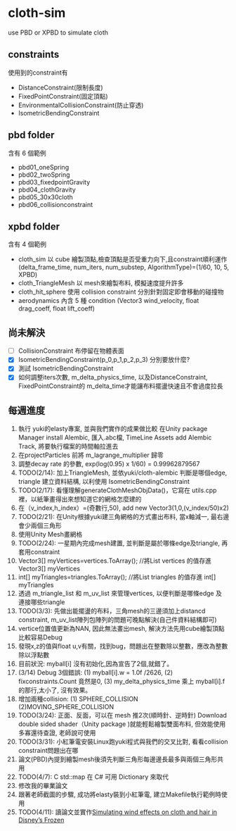 # cloth-sim
use PBD or XPBD to simulate cloth

## constraints
使用到的constraint有
* DistanceConstraint(限制長度)
* FixedPointConstraint(固定頂點)
* EnvironmentalCollisionConstraint(防止穿透)
* IsometricBendingConstraint
## pbd folder
含有 6 個範例
* pbd01_oneSpring
* pbd02_twoSpring
* pbd03_fixedpointGravity
* pbd04_clothGravity
* pbd05_30x30cloth
* pbd06_collisionconstraint

## xpbd folder
含有 4 個範例
* cloth_sim
以 cube 繪製頂點,檢查頂點是否受重力向下,且constraint順利運作 (delta_frame_time, num_iters, num_substep, AlgorithmType)=(1/60, 10, 5, XPBD)
* cloth_TriangleMesh
以 mesh來繪製布料, 模擬速度提升許多
* cloth_hit_sphere
使用 collision constraint 分別針對固定即會移動的碰撞物
* aerodynamics
內含 5 種 condition (Vector3 wind_velocity, float drag_coeff, float lift_coeff) 

## 尚未解決
- [ ] CollisionConstraint 布停留在物體表面
- [x] IsometricBendingConstraint(p_0,p_1,p_2,p_3) 分別要放什麼?
- [x] 測試 IsometricBendingConstraint
- [x] 如何調整iters次數, m_delta_physics_time, 以及DistanceConstraint, FixedPointConstraint的 m_delta_time才能讓布料擺盪快速且不會過度拉長

## 每週進度
1. 執行 yuki的elasty專案, 並與我們實作的成果做比較
在Unity package Manager install Alembic, 匯入.abc檔, TimeLine Assets add Alembic Track, 將要執行檔案的時間軸拉進去
2. 在projectParticles 前將 m_lagrange_multiplier 歸零
3. 調整decay rate 的參數, exp(log(0.95) x 1/60) = 0.99962879567
4. TODO(2/14): 加上TriangleMesh, 並依yuki/cloth-alembic 判斷是哪個edge, triangle 建立資料結構, 以利使用 IsometricBendingConstraint
5. TODO(2/17): 看懂理解generateClothMeshObjData()，它寫在 utils.cpp 裡，以紙筆畫得出來想知道它的網格怎麼建的
6. 在（v_index,h_index）=(奇數行,50), add new Vector3(1,0,(v_index/50)x2)
7. TODO(2/21): 在Unity根據yuki建三角網格的方式畫出布料, 當x軸減一, 最右邊會少兩個三角形
8. 使用Unity Mesh畫網格
9. TODO(2/24): 一星期內完成mesh建置, 並判斷是屬於哪條edge及triangle, 再套用constraint
10. Vector3[] myVertices=vertices.ToArray(); //將List<Vector3> vertices 的值存進 Vector3[] myVertices
11. int[] myTriangles=triangles.ToArray(); //將List<int> triangles 的值存進 int[] myTriangles
12. 透過 m_triangle_list 和 m_uv_list 來管理vertices, 以便判斷是哪條edge 及 連接哪些triangle
13. TODO(3/3): 先做出能擺盪的布料，三角mesh的三邊須加上distancd constraint, m_uv_list陣列包陣列的問題可晚點解決(自己件資料結構即可) 
14. vertice位置值更新為NAN, 因此無法畫出mesh, 解決方法先用cube繪製頂點比較容易Debug
15. 發現x,z的值與float u,v有關，找到bug，問題出在整數除以整數，應改為整數除以浮點數
16. 目前狀況: myball[i] 沒有初始化,因為宣告了2個,就錯了。
17. (3/14) Debug 3個錯誤: (1) myball[i].w = 1.0f /2626, (2) fixconstraints.Count 竟然是0, (3) my_delta_physics_time 乘上 myball[i].f 的那行,太小了, 沒有效果。
18. 增加兩種collision: (1) SPHERE_COLLISION (2)MOVING_SPHERE_COLLISION 
19. TODO(3/24): 正面、反面，可以在 mesh 推2次(順時針、逆時針) Download double sided shader（Unity package )就能輕鬆繪製雙面布料, 但效能使用多寡還待查證, 老師說可使用
20. TODO(3/31): 小紅筆電安裝Linux跑yuki程式與我們的交叉比對, 看看collision constraint問題出在哪
21. 論文(PBD)內提到繪製mesh後須先判斷三角形每邊邊長最多與兩個三角形共用
22. TODO(4/7): C std::map 在 C# 可用 Dictionary 來取代
23. 修改我的畢業論文
24. 跟著老師截圖的步驟, 成功將elasty裝到小紅筆電, 建立Makefile執行範例時使用
25. TODO(4/11): 讀論文並實作[Simulating wind effects on cloth and hair in Disney’s Frozen](https://media.disneyanimation.com/uploads/production/publication_asset/115/asset/cloth_hair_wind.pdf)
